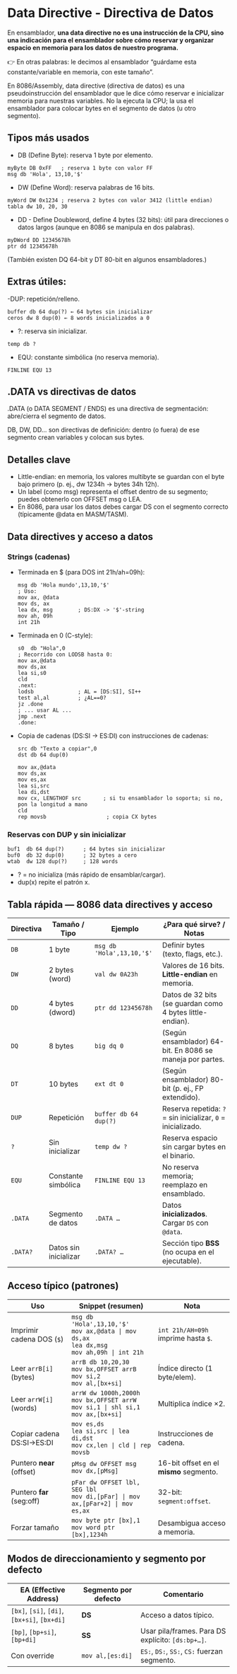 # Data Directive - Directiva de Datos
En ensamblador, **una data directive no es una instrucción de la CPU, sino una indicación para el ensamblador sobre cómo reservar y organizar espacio en memoria para los datos de nuestro programa.**

👉 En otras palabras: le decimos al ensamblador “guárdame esta constante/variable en memoria, con este tamaño”.

En 8086/Assembly, data directive (directiva de datos) es una pseudoinstrucción del ensamblador que le dice cómo reservar e inicializar memoria para nuestras variables. No la ejecuta la CPU; la usa el ensamblador para colocar bytes en el segmento de datos (u otro segmento).

## Tipos más usados
- DB (Define Byte): reserva 1 byte por elemento.  
```
myByte DB 0xFF   ; reserva 1 byte con valor FF
msg db 'Hola', 13,10,'$'
```

- DW (Define Word): reserva palabras de 16 bits.
```
myWord DW 0x1234 ; reserva 2 bytes con valor 3412 (little endian)
tabla dw 10, 20, 30
```

- DD - Define Doubleword, define 4 bytes (32 bits): útil para direcciones o datos largos (aunque en 8086 se manipula en dos palabras).
```
myDWord DD 12345678h
ptr dd 12345678h
```
(También existen DQ 64-bit y DT 80-bit en algunos ensambladores.)

## Extras útiles:
-DUP: repetición/relleno.  
```
buffer db 64 dup(?) ← 64 bytes sin inicializar  
ceros dw 8 dup(0) ← 8 words inicializados a 0  
```
- ?: reserva sin inicializar.  
```
temp db ?
```
- EQU: constante simbólica (no reserva memoria).  
```
FINLINE EQU 13
```

## .DATA vs directivas de datos

.DATA (o DATA SEGMENT / ENDS) es una directiva de segmentación: abre/cierra el segmento de datos.

DB, DW, DD… son directivas de definición: dentro (o fuera) de ese segmento crean variables y colocan sus bytes.

## Detalles clave
- Little-endian: en memoria, los valores multibyte se guardan con el byte bajo primero (p. ej., dw 1234h → bytes 34h 12h).
- Un label (como msg) representa el offset dentro de su segmento; puedes obtenerlo con OFFSET msg o LEA.
- En 8086, para usar los datos debes cargar DS con el segmento correcto (típicamente @data en MASM/TASM).


## Data directives y acceso a datos

### Strings (cadenas)  
- Terminada en $ (para DOS int 21h/ah=09h):
  ```
  msg db 'Hola mundo',13,10,'$'
  ; Uso:
  mov ax, @data
  mov ds, ax
  lea dx, msg        ; DS:DX -> '$'-string
  mov ah, 09h
  int 21h
  ```

- Terminada en 0 (C-style):
  ```
  s0  db "Hola",0
  ; Recorrido con LODSB hasta 0:
  mov ax,@data
  mov ds,ax
  lea si,s0
  cld
  .next:
  lodsb              ; AL = [DS:SI], SI++
  test al,al         ; ¿AL==0?
  jz .done
  ; ... usar AL ...
  jmp .next
  .done:
  ```

- Copia de cadenas (DS:SI → ES:DI) con instrucciones de cadenas:
  ```
  src db "Texto a copiar",0
  dst db 64 dup(0)
  
  mov ax,@data
  mov ds,ax
  mov es,ax
  lea si,src
  lea di,dst
  mov cx, LENGTHOF src       ; si tu ensamblador lo soporta; si no, pon la longitud a mano
  cld
  rep movsb                   ; copia CX bytes
  ```

### Reservas con DUP y sin inicializar
```
buf1  db 64 dup(?)      ; 64 bytes sin inicializar
buf0  db 32 dup(0)      ; 32 bytes a cero
wtab  dw 128 dup(?)     ; 128 words
```
- ? = no inicializa (más rápido de ensamblar/cargar).
- dup(x) repite el patrón x.


## Tabla rápida — 8086 data directives y acceso

| Directiva | Tamaño / Tipo         | Ejemplo                   | ¿Para qué sirve? / Notas                                     |
| --------- | --------------------- | ------------------------- | ------------------------------------------------------------ |
| `DB`      | 1 byte                | `msg db 'Hola',13,10,'$'` | Definir bytes (texto, flags, etc.).                          |
| `DW`      | 2 bytes (word)        | `val dw 0A23h`            | Valores de 16 bits. **Little-endian** en memoria.            |
| `DD`      | 4 bytes (dword)       | `ptr dd 12345678h`        | Datos de 32 bits (se guardan como 4 bytes little-endian).    |
| `DQ`      | 8 bytes               | `big dq 0`                | (Según ensamblador) 64-bit. En 8086 se maneja por partes.    |
| `DT`      | 10 bytes              | `ext dt 0`                | (Según ensamblador) 80-bit (p. ej., FP extendido).           |
| `DUP`     | Repetición            | `buffer db 64 dup(?)`     | Reserva repetida: `?` = sin inicializar, `0` = inicializado. |
| `?`       | Sin inicializar       | `temp dw ?`               | Reserva espacio sin cargar bytes en el binario.              |
| `EQU`     | Constante simbólica   | `FINLINE EQU 13`          | No reserva memoria; reemplazo en ensamblado.                 |
| `.DATA`   | Segmento de datos     | `.DATA …`                 | Datos **inicializados**. Cargar `DS` con `@data`.            |
| `.DATA?`  | Datos sin inicializar | `.DATA? …`                | Sección tipo **BSS** (no ocupa en el ejecutable).            |



## Acceso típico (patrones)
| Uso                         | Snippet (resumen)                                                                                   | Nota                                    |
| --------------------------- | --------------------------------------------------------------------------------------------------- | --------------------------------------- |
| Imprimir cadena DOS (`$`)   | `msg db 'Hola',13,10,'$'`<br>`mov ax,@data \| mov ds,ax`<br>`lea dx,msg`<br>`mov ah,09h \| int 21h` | `int 21h/AH=09h` imprime hasta `$`.     |
| Leer `arrB[i]` (bytes)      | `arrB db 10,20,30`<br>`mov bx,OFFSET arrB`<br>`mov si,2`<br>`mov al,[bx+si]`                        | Índice directo (1 byte/elem).           |
| Leer `arrW[i]` (words)      | `arrW dw 1000h,2000h`<br>`mov bx,OFFSET arrW`<br>`mov si,1 \| shl si,1`<br>`mov ax,[bx+si]`         | Multiplica índice ×2.                   |
| Copiar cadena DS\:SI→ES\:DI | `mov es,ds`<br>`lea si,src \| lea di,dst`<br>`mov cx,len \| cld \| rep movsb`                       | Instrucciones de cadena.                |
| Puntero **near** (offset)   | `pMsg dw OFFSET msg`<br>`mov dx,[pMsg]`                                                             | 16-bit offset en el **mismo** segmento. |
| Puntero **far** (seg\:off)  | `pFar dw OFFSET lbl, SEG lbl`<br>`mov di,[pFar] \| mov ax,[pFar+2] \| mov es,ax`                    | 32-bit: `segment:offset`.               |
| Forzar tamaño               | `mov byte ptr [bx],1`<br>`mov word ptr [bx],1234h`                                                  | Desambigua acceso a memoria.            |


## Modos de direccionamiento y segmento por defecto
| EA (Effective Address)                       | Segmento por defecto | Comentario                                        |
| -------------------------------------------- | -------------------- | ------------------------------------------------- |
| `[bx]`, `[si]`, `[di]`, `[bx+si]`, `[bx+di]` | **DS**               | Acceso a datos típico.                            |
| `[bp]`, `[bp+si]`, `[bp+di]`                 | **SS**               | Usar pila/frames. Para DS explícito: `[ds:bp+…]`. |
| Con override                                 | `mov al,[es:di]`     | `ES:`, `DS:`, `SS:`, `CS:` fuerzan segmento.      |

